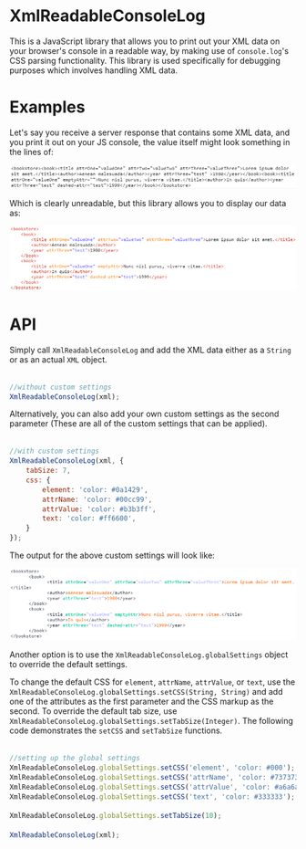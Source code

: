 # XmlReadableConsoleLog #

This is a JavaScript library that allows you to print out your XML data on your browser's console in a readable way, by making use of `console.log`'s CSS parsing functionality. 
This library is used specifically for debugging purposes which involves handling XML data. 

# Examples #

Let's say you receive a server response that contains some XML data, and you print it out on your JS console, the value itself might look something in the lines of: 

![unreadable](imgs/xml_unreadable.png)

Which is clearly unreadable, but this library allows you to display our data as:  

![readable](imgs/xml_readable.png)

# API #

Simply call `XmlReadableConsoleLog` and add the XML data either as a `String` or as an actual `XML` object. 

```javascript 

//without custom settings
XmlReadableConsoleLog(xml);

```

Alternatively, you can also add your own custom settings as the second parameter (These are all of the custom settings that can be applied). 

```javascript 

//with custom settings
XmlReadableConsoleLog(xml, {
	tabSize: 7,
	css: {
		element: 'color: #0a1429',
		attrName: 'color: #00cc99',
		attrValue: 'color: #b3b3ff',
		text: 'color: #ff6600',
	}
});

``` 

The output for the above custom settings will look like: 

![custom settings](imgs/xml_readable_custom.png)

Another option is to use the `XmlReadableConsoleLog.globalSettings` object to override the default settings. 

To change the default CSS for `element`, `attrName`, `attrValue`, or `text`, use the `XmlReadableConsoleLog.globalSettings.setCSS(String, String)` and add one of the attributes as the first parameter and the CSS markup as the second.
To override the default tab size, use `XmlReadableConsoleLog.globalSettings.setTabSize(Integer)`. 
The following code demonstrates the `setCSS` and `setTabSize` functions.  

```javascript

//setting up the global settings
XmlReadableConsoleLog.globalSettings.setCSS('element', 'color: #000');
XmlReadableConsoleLog.globalSettings.setCSS('attrName', 'color: #737373');
XmlReadableConsoleLog.globalSettings.setCSS('attrValue', 'color: #a6a6a6');
XmlReadableConsoleLog.globalSettings.setCSS('text', 'color: #333333');

XmlReadableConsoleLog.globalSettings.setTabSize(10);

XmlReadableConsoleLog(xml);

```